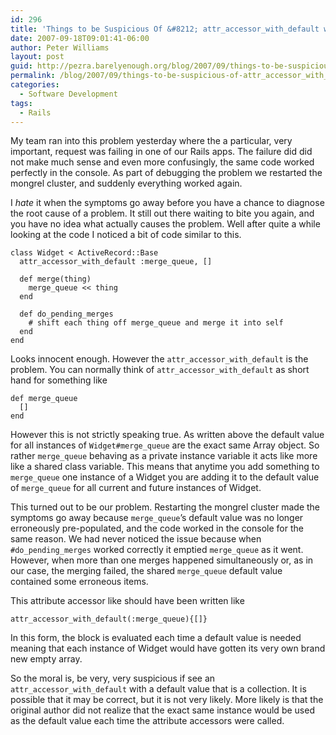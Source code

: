 ```yaml
---
id: 296
title: 'Things to be Suspicious Of &#8212; attr_accessor_with_default with a collection'
date: 2007-09-18T09:01:41-06:00
author: Peter Williams
layout: post
guid: http://pezra.barelyenough.org/blog/2007/09/things-to-be-suspicious-of-attr_accessor_with_default-with-a-collection/
permalink: /blog/2007/09/things-to-be-suspicious-of-attr_accessor_with_default-with-a-collection/
categories:
  - Software Development
tags:
  - Rails
---
```

My team ran into this problem yesterday where the a particular, very important, request was failing in one of our Rails apps. The failure did did not make much sense and even more confusingly, the same code worked perfectly in the console. As part of debugging the problem we restarted the mongrel cluster, and suddenly everything worked again.

I _hate_ it when the symptoms go away before you have a chance to diagnose the root cause of a problem. It still out there waiting to bite you again, and you have no idea what actually causes the problem. Well after quite a while looking at the code I noticed a bit of code similar to this.

    class Widget < ActiveRecord::Base
      attr_accessor_with_default :merge_queue, []
    
      def merge(thing)
        merge_queue << thing
      end 
    
      def do_pending_merges
        # shift each thing off merge_queue and merge it into self 
      end 
    end

Looks innocent enough. However the `attr_accessor_with_default` is the problem. You can normally think of `attr_accessor_with_default` as short hand for something like

    def merge_queue
      []
    end

However this is not strictly speaking true. As written above the default value for all instances of `Widget#merge_queue` are the exact same Array object. So rather `merge_queue` behaving as a private instance variable it acts like more like a shared class variable. This means that anytime you add something to `merge_queue` one instance of a Widget you are adding it to the default value of `merge_queue` for all current and future instances of Widget.

This turned out to be our problem. Restarting the mongrel cluster made the symptoms go away because `merge_queue`&#8217;s default value was no longer erroneously pre-populated, and the code worked in the console for the same reason. We had never noticed the issue because when `#do_pending_merges` worked correctly it emptied `merge_queue` as it went. However, when more than one merges happened simultaneously or, as in our case, the merging failed, the shared `merge_queue` default value contained some erroneous items.

This attribute accessor like should have been written like

    attr_accessor_with_default(:merge_queue){[]}

In this form, the block is evaluated each time a default value is needed meaning that each instance of Widget would have gotten its very own brand new empty array.

So the moral is, be very, very suspicious if see an `attr_accessor_with_default` with a default value that is a collection. It is possible that it may be correct, but it is not very likely. More likely is that the original author did not realize that the exact same instance would be used as the default value each time the attribute accessors were called.